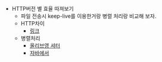 - HTTP버전 별 효율 따져보기
  - 파일 전송시 keep-live를 이용한거랑 병렬 처리랑 비교해 보자.
  - HTTP차이
    - [링크](https://dlwnsdud205.tistory.com/327)
  - 병렬처리
    - [올리브영 셔터](https://oliveyoung.tech/2024-07-04/image-upload-speed-optimization/)
    - [자바에서](https://hsb422.tistory.com/entry/%EB%AF%B8-%ED%8C%8C%EC%9D%BC-%EC%97%85%EB%A1%9C%EB%93%9C-%EC%B5%9C%EC%A0%81%ED%99%94-%EC%98%AE%EA%B8%B8-%EA%B1%B0%EC%9E%84)

